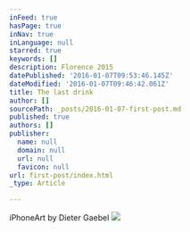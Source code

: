 ```yaml
---
inFeed: true
hasPage: true
inNav: true
inLanguage: null
starred: true
keywords: []
description: Florence 2015
datePublished: '2016-01-07T09:53:46.145Z'
dateModified: '2016-01-07T09:46:42.061Z'
title: The last drink
author: []
sourcePath: _posts/2016-01-07-first-post.md
published: true
authors: []
publisher:
  name: null
  domain: null
  url: null
  favicon: null
url: first-post/index.html
_type: Article

---
```

iPhoneArt by Dieter Gaebel
![](https://s3-us-west-2.amazonaws.com/the-grid-img/p/189c4daec35481017baf89fedc96fd128f17049a.jpg)